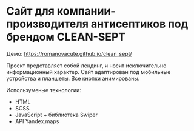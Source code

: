 # Сайт для компании-производителя антисептиков под брендом CLEAN-SEPT

Демо: https://romanovacute.github.io/clean_sept/

Проект представляет собой лендинг, и носит исключительно информационный характер. Сайт адаптирован под мобильные устройства и планшеты. Все кнопки анимированы.

Используменые технологии:
- HTML
- SCSS
- JavaScript + библиотека Swiper
- API Yandex.maps

